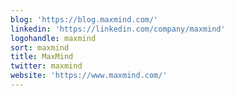 ```yaml
---
blog: 'https://blog.maxmind.com/'
linkedin: 'https://linkedin.com/company/maxmind'
logohandle: maxmind
sort: maxmind
title: MaxMind
twitter: maxmind
website: 'https://www.maxmind.com/'
---
```

